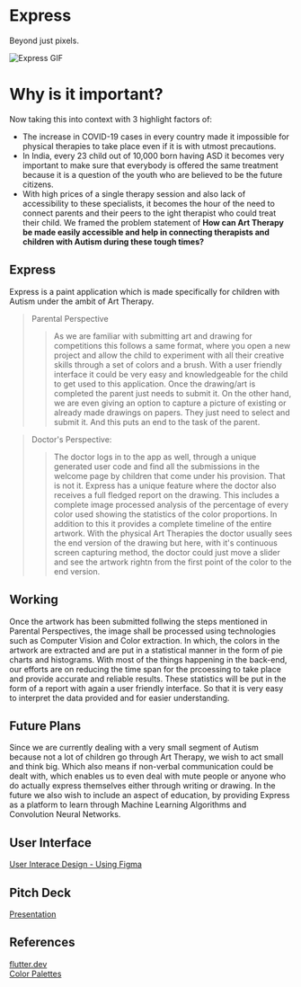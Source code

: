 # Express
Beyond just pixels.

![Express GIF](assets/Express.gif ) 

# Why is it important?
Now taking this into context with 3 highlight factors of:
* The increase in COVID-19 cases in every country made it impossible for physical therapies to take place even if it is with utmost precautions.
* In India, every 23 child out of 10,000 born having ASD it becomes very important to make sure that everybody is offered the same treatment because it is a question of the youth who are believed to be the future citizens.
* With high prices of a single therapy session and also lack of accessibility to these specialists, it becomes the hour of the need to connect parents and their peers to the ight therapist who could treat their child.
We framed the problem statement of **How can Art Therapy be made easily accessible and help in connecting therapists and children with Autism during these tough times?** 

## Express ##
Express is a paint application which is made specifically for children with Autism under the ambit of Art Therapy.

> Parental Perspective
>> As we are familiar with submitting art and drawing for competitions this follows a same format, where you open a new project and allow the child to experiment with all their creative skills through a set of colors and a brush. With a user friendly interface it could be very easy and knowledgeable for the child to get used to this application. Once the drawing/art is completed the parent just needs to submit it.
On the other hand, we are even giving an option to capture a picture of existing or already made drawings on papers. They just need to select and submit it. And this puts an end to the task of the parent.

> Doctor's Perspective:
>> The doctor logs in to the app as well, through a unique generated user code and find all the submissions in the welcome page by children that come under his provision. That is not it. Express has a unique feature where the doctor also receives a full fledged report on the drawing.
This includes a complete image processed analysis of the percentage of every color used showing the statistics of the color proportions. In addition to this it provides a complete timeline of the entire artwork. With the physical Art Therapies the doctor usually sees the end version of the drawing but here, with it's continuous screen capturing method, the doctor could just move a slider and see the artwork rightn from the first point of the color to the end version.

## Working
Once the artwork has been submitted follwing the steps mentioned in Parental Perspectives, the image shall be processed using technologies such as Computer Vision and Color extraction. In which, the colors in the artwork are extracted and are put in a statistical manner in the form of pie charts and histograms. With most of the things happening in the back-end, our efforts are on reducing the time span for the prcoessing to take place and provide accurate and reliable results.
These statistics will be put in the form of a report with again a user friendly interface. So that it is very easy to interpret the data provided and for easier understanding.

## Future Plans
Since we are currently dealing with a very small segment of Autism because not a lot of children go through Art Therapy, we wish to act small and think big. Which also means if non-verbal communication could be dealt with, which enables us to even deal with mute people or anyone who do actually express themselves either through writing or drawing.
In the future we also wish to include an aspect of education, by providing Express as a platform to learn through Machine Learning Algorithms and Convolution Neural Networks.

## User Interface
[User Interace Design - Using Figma](https://www.figma.com/file/ayJUPEg7iwffM7zGPql9HB/Express?node-id=0%3A1 "User Interface")

## Pitch Deck
[Presentation](https://drive.google.com/file/d/1Jf7t7GsrulnYcbzDfTO23RBoL_CqtjP2/view?usp=sharing "PPT")

## References
[flutter.dev](https://flutter.dev/ "Flutter")<br />
[Color Palettes](https://www.ppgpaints.com/paint-colors-for-autism#:~:text=Full%20intensity%20colors%20should%20be,neutrals%20can%20be%20very%20comforting/ "Color Palettes")<br /> 

